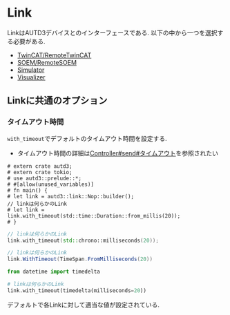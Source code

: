 # Link

LinkはAUTD3デバイスとのインターフェースである.
以下の中から一つを選択する必要がある.

- [TwinCAT/RemoteTwinCAT](./link/twincat.md)
- [SOEM/RemoteSOEM](./link/soem.md)
- [Simulator](./link/simulator.md)
- [Visualizer](./link/visualize.md)

## Linkに共通のオプション

### タイムアウト時間

`with_timeout`でデフォルトのタイムアウト時間を設定する.

* タイムアウト時間の詳細は[Controller#send#タイムアウト](./controller.md#%E3%82%BF%E3%82%A4%E3%83%A0%E3%82%A2%E3%82%A6%E3%83%88)を参照されたい

```rust,edition2021
# extern crate autd3;
# extern crate tokio;
# use autd3::prelude::*;
# #[allow(unused_variables)]
# fn main() {
# let link = autd3::link::Nop::builder();
// linkは何らかのLink
# let link =
link.with_timeout(std::time::Duration::from_millis(20));
# }
```

```cpp
// linkは何らかのLink
link.with_timeout(std::chrono::milliseconds(20));
```

```cs
// linkは何らかのLink
link.WithTimeout(TimeSpan.FromMilliseconds(20))
```

```python
from datetime import timedelta

# linkは何らかのLink
link.with_timeout(timedelta(milliseconds=20))
```

デフォルトで各Linkに対して適当な値が設定されている.
